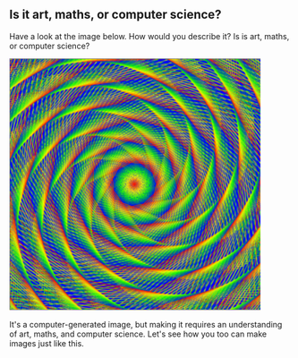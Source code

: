 ## Is it art, maths, or computer science?

Have a look at the image below. How would you describe it? Is is art, maths, or computer science?

![](images/screen1.png)

It's a computer-generated image, but making it requires an understanding of art, maths, and computer science. Let's see how you too can make images just like this.